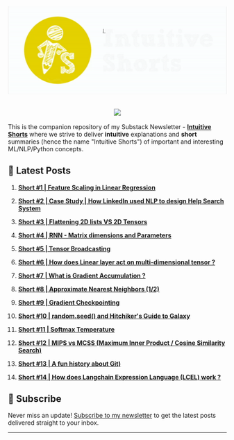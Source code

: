 <p align="center">
  <br>
  <img  src=shorts/docs/logo_new2.gif width=600>
  </br>
</p>

<p align="center">
  <br>
  <img  src="https://img.shields.io/badge/Powered%20by-Intuitions-Green.svg">
  </br>
</p>

This is the companion repository of my Substack Newsletter - **[Intuitive Shorts](https://intuitiveshorts.substack.com/)** where we strive to deliver **intuitive** explanations and **short** summaries (hence the name "Intuitive Shorts") of important and interesting ML/NLP/Python concepts.

## 🌟 Latest Posts

<!-- Add your latest posts here -->
1. **[Short #1 | Feature Scaling in Linear Regression](https://intuitiveshorts.substack.com/p/feature-scaling-in-linear-regression)**

2. **[Short #2 | Case Study | How LinkedIn used NLP to design Help Search System](https://intuitiveshorts.substack.com/p/case-study-how-linkedin-used-nlp)**

3. **[Short #3 | Flattening 2D lists VS 2D Tensors](https://intuitiveshorts.substack.com/p/how-to-flatten-2d-lists-without-getting)**

4. **[Short #4 | RNN - Matrix dimensions and Parameters](https://intuitiveshorts.substack.com/p/rnn-matrix-dimensions-and-parameters)**

5. **[Short #5 | Tensor Broadcasting](https://intuitiveshorts.substack.com/p/short-5-tensor-broadcasting)**

6. **[Short #6 | How does Linear layer act on multi-dimensional tensor ?](https://intuitiveshorts.substack.com/p/short-6-how-does-linear-layer-act)**

7. **[Short #7 | What is Gradient Accumulation ?](https://intuitiveshorts.substack.com/p/short-7-what-is-gradient-accumulation)**

8. **[Short #8 | Approximate Nearest Neighbors (1/2)](https://intuitiveshorts.substack.com/p/short-8-approximate-nearest-neighbors)**

9. **[Short #9 | Gradient Checkpointing](https://intuitiveshorts.substack.com/p/short-9-gradient-checkpointing)**

10. **[Short #10 | random.seed() and Hitchiker's Guide to Galaxy](https://intuitiveshorts.substack.com/p/short-10-randomseed-and-hitchikers)**

11. **[Short #11 | Softmax Temperature](https://intuitiveshorts.substack.com/p/short-11-softmax-temperature)**

12. **[Short #12 | MIPS vs MCSS (Maximum Inner Product / Cosine Similarity Search)](https://intuitiveshorts.substack.com/p/short-12-mips-vs-mcss-maximum-inner)**

13. **[Short #13 | A fun history about Git)](https://intuitiveshorts.substack.com/p/short-13-a-fun-history-about-git)**

14. **[Short #14 | How does Langchain Expression Language (LCEL) work ?](https://intuitiveshorts.substack.com/p/short-14-how-does-langchain-expression)**


## 📧 Subscribe

Never miss an update! [Subscribe to my newsletter](https://intuitiveshorts.substack.com/) to get the latest posts delivered straight to your inbox. 

---
